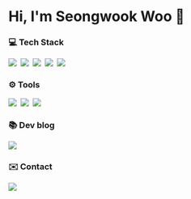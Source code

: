 # Hi, I'm Seongwook Woo 🙂




<h3 align="left"> 💻 Tech Stack</h3>
<div align="left">
  <img src="https://img.shields.io/badge/react-20232a.svg?style=for-the-badge&logo=react&logoColor=61DAFB" />&nbsp
  <img src="https://img.shields.io/badge/javascript-F7DF1E.svg?style=for-the-badge&logo=javascript&logoColor=20232a" />&nbsp
  <img src="https://img.shields.io/badge/html5-E34F26.svg?style=for-the-badge&logo=html5&logoColor=white" />&nbsp
  <img src="https://img.shields.io/badge/CSS3-007ACC.svg?style=for-the-badge&logo=css3&" />&nbsp
  <img src="https://img.shields.io/badge/Git-F05032.svg?style=for-the-badge&logo=Git&logoColor=white" />&nbsp
</div>


<h3 align="left">⚙️ Tools </h3>
<div align="left">
  <img src="https://img.shields.io/badge/git-F05033.svg?style=for-the-badge&logo=git&logoColor=white" />&nbsp
  <img src="https://img.shields.io/badge/github-181717.svg?style=for-the-badge&logo=github&logoColor=white" />&nbsp
  <img src="https://img.shields.io/badge/Notion-F3F3F3.svg?style=for-the-badge&logo=notion&logoColor=black" />&nbsp
</div>

<h3 align="left">📚 Dev blog </h3>
<div align="left">
  <a href="https://angelawoo215.github.io/">
    <img
      src="https://img.shields.io/badge/angelawoo215.github.io-0094ff?style=for-the-badge&logo=github&logoColor=white"/>
  </a>
</div>

<h3 align="left">✉️ Contact </h3>
<div align="left">
  <a href="mailto:rubywoo0215@gmail.com">
    <img
      src="https://img.shields.io/badge/rubywoo0215@gmail.com-D14836?style=for-the-badge&logo=gmail&logoColor=white"/>
  </a>
</div>



